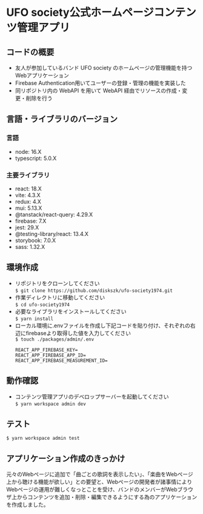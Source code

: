 # UFO society公式ホームページコンテンツ管理アプリ

## コードの概要
- 友人が参加しているバンド UFO society のホームページの管理機能を持つWebアプリケーション
- Firebase Authentication用いてユーザーの登録・管理の機能を実装した
- 同リポジトリ内の WebAPI を用いて WebAPI 経由でリソースの作成・変更・削除を行う

## 言語・ライブラリのバージョン

### 言語
- node: 16.X
- typescript: 5.0.X

### 主要ライブラリ
- react: 18.X
- vite: 4.3.X
- redux: 4.X
- mui: 5.13.X
- @tanstack/react-query: 4.29.X
- firebase: 7.X
- jest: 29.X
- @testing-library/react: 13.4.X
- storybook: 7.0.X
- sass: 1.32.X

## 環境作成
- リポジトリをクローンしてください  
`$ git clone https://github.com/diskszk/ufo-society1974.git`  
- 作業ディレクトリに移動してください  
`$ cd ufo-society1974`
- 必要なライブラリをインストールしてください  
`$ yarn install`
- ローカル環境に.envファイルを作成し下記コードを貼り付け、それぞれの右辺にfirebaseより取得した値を入力してください  
`$ touch ./packages/admin/.env`  
  ```
  REACT_APP_FIREBASE_KEY=
  REACT_APP_FIREBASE_APP_ID=
  REACT_APP_FIREBASE_MEASUREMENT_ID=
  ```

## 動作確認
- コンテンツ管理アプリのデベロップサーバーを起動してください  
`$ yarn workspace admin dev`

## テスト
`$ yarn workspace admin test`

## アプリケーション作成のきっかけ
元々のWebページに追加で「曲ごとの歌詞を表示したい」、「楽曲をWebページ上から聴ける機能が欲しい」との要望と、Webページの開発者が諸事情によりWebページの運用が難しくなっとことを受け、バンドのメンバーがWebブラウザ上からコンテンツを追加・削除・編集できるようにする為のアプリケーションを作成しました。
